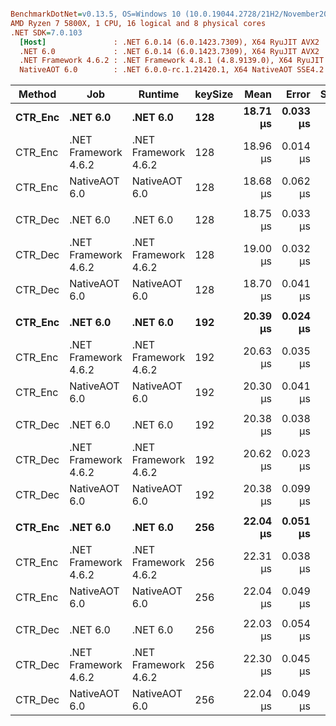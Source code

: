 ``` ini

BenchmarkDotNet=v0.13.5, OS=Windows 10 (10.0.19044.2728/21H2/November2021Update)
AMD Ryzen 7 5800X, 1 CPU, 16 logical and 8 physical cores
.NET SDK=7.0.103
  [Host]               : .NET 6.0.14 (6.0.1423.7309), X64 RyuJIT AVX2
  .NET 6.0             : .NET 6.0.14 (6.0.1423.7309), X64 RyuJIT AVX2
  .NET Framework 4.6.2 : .NET Framework 4.8.1 (4.8.9139.0), X64 RyuJIT VectorSize=256
  NativeAOT 6.0        : .NET 6.0.0-rc.1.21420.1, X64 NativeAOT SSE4.2


```
|  Method |                  Job |              Runtime | keySize |     Mean |    Error |   StdDev |      Min |      Max |   Median | Ratio |
|-------- |--------------------- |--------------------- |-------- |---------:|---------:|---------:|---------:|---------:|---------:|------:|
| **CTR_Enc** |             **.NET 6.0** |             **.NET 6.0** |     **128** | **18.71 μs** | **0.033 μs** | **0.031 μs** | **18.66 μs** | **18.76 μs** | **18.72 μs** |  **1.00** |
| CTR_Enc | .NET Framework 4.6.2 | .NET Framework 4.6.2 |     128 | 18.96 μs | 0.014 μs | 0.011 μs | 18.94 μs | 18.98 μs | 18.95 μs |  1.01 |
| CTR_Enc |        NativeAOT 6.0 |        NativeAOT 6.0 |     128 | 18.68 μs | 0.062 μs | 0.058 μs | 18.61 μs | 18.82 μs | 18.67 μs |  1.00 |
|         |                      |                      |         |          |          |          |          |          |          |       |
| CTR_Dec |             .NET 6.0 |             .NET 6.0 |     128 | 18.75 μs | 0.033 μs | 0.028 μs | 18.70 μs | 18.79 μs | 18.75 μs |  1.00 |
| CTR_Dec | .NET Framework 4.6.2 | .NET Framework 4.6.2 |     128 | 19.00 μs | 0.032 μs | 0.029 μs | 18.96 μs | 19.05 μs | 18.99 μs |  1.01 |
| CTR_Dec |        NativeAOT 6.0 |        NativeAOT 6.0 |     128 | 18.70 μs | 0.041 μs | 0.038 μs | 18.64 μs | 18.76 μs | 18.71 μs |  1.00 |
|         |                      |                      |         |          |          |          |          |          |          |       |
| **CTR_Enc** |             **.NET 6.0** |             **.NET 6.0** |     **192** | **20.39 μs** | **0.024 μs** | **0.023 μs** | **20.36 μs** | **20.43 μs** | **20.40 μs** |  **1.00** |
| CTR_Enc | .NET Framework 4.6.2 | .NET Framework 4.6.2 |     192 | 20.63 μs | 0.035 μs | 0.031 μs | 20.59 μs | 20.69 μs | 20.64 μs |  1.01 |
| CTR_Enc |        NativeAOT 6.0 |        NativeAOT 6.0 |     192 | 20.30 μs | 0.041 μs | 0.034 μs | 20.26 μs | 20.37 μs | 20.30 μs |  1.00 |
|         |                      |                      |         |          |          |          |          |          |          |       |
| CTR_Dec |             .NET 6.0 |             .NET 6.0 |     192 | 20.38 μs | 0.038 μs | 0.036 μs | 20.33 μs | 20.47 μs | 20.38 μs |  1.00 |
| CTR_Dec | .NET Framework 4.6.2 | .NET Framework 4.6.2 |     192 | 20.62 μs | 0.023 μs | 0.020 μs | 20.59 μs | 20.66 μs | 20.63 μs |  1.01 |
| CTR_Dec |        NativeAOT 6.0 |        NativeAOT 6.0 |     192 | 20.38 μs | 0.099 μs | 0.092 μs | 20.27 μs | 20.57 μs | 20.33 μs |  1.00 |
|         |                      |                      |         |          |          |          |          |          |          |       |
| **CTR_Enc** |             **.NET 6.0** |             **.NET 6.0** |     **256** | **22.04 μs** | **0.051 μs** | **0.048 μs** | **21.95 μs** | **22.11 μs** | **22.06 μs** |  **1.00** |
| CTR_Enc | .NET Framework 4.6.2 | .NET Framework 4.6.2 |     256 | 22.31 μs | 0.038 μs | 0.036 μs | 22.26 μs | 22.37 μs | 22.29 μs |  1.01 |
| CTR_Enc |        NativeAOT 6.0 |        NativeAOT 6.0 |     256 | 22.04 μs | 0.049 μs | 0.046 μs | 21.97 μs | 22.11 μs | 22.05 μs |  1.00 |
|         |                      |                      |         |          |          |          |          |          |          |       |
| CTR_Dec |             .NET 6.0 |             .NET 6.0 |     256 | 22.03 μs | 0.054 μs | 0.048 μs | 21.95 μs | 22.13 μs | 22.04 μs |  1.00 |
| CTR_Dec | .NET Framework 4.6.2 | .NET Framework 4.6.2 |     256 | 22.30 μs | 0.045 μs | 0.038 μs | 22.26 μs | 22.38 μs | 22.30 μs |  1.01 |
| CTR_Dec |        NativeAOT 6.0 |        NativeAOT 6.0 |     256 | 22.04 μs | 0.049 μs | 0.043 μs | 21.97 μs | 22.13 μs | 22.03 μs |  1.00 |
